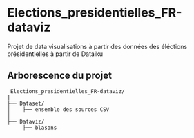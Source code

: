 # Elections_presidentielles_FR-dataviz
Projet de data visualisations à partir des données des éléctions présidentielles à partir de Dataiku

## Arborescence du projet

```
 Elections_presidentielles_FR-dataviz/
|
├── Dataset/
│    ├── ensemble des sources CSV
│   
├── Dataviz/
     ├── blasons
```
